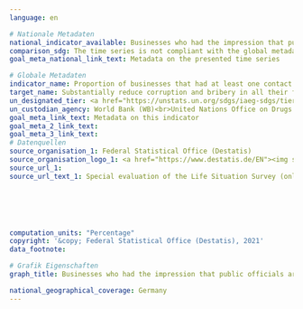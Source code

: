 ```yaml
---
language: en    

# Nationale Metadaten    
national_indicator_available: Businesses who had the impression that public officials are corruptible during their interactions with public agencies in the previous two years    
comparison_sdg: The time series is not compliant with the global metadata, but provides additional information.    
goal_meta_national_link_text: Metadata on the presented time series    

# Globale Metadaten    
indicator_name: Proportion of businesses that had at least one contact with a public official and that paid a bribe to a public official, or were asked for a bribe by those public officials during the previous 12 months    
target_name: Substantially reduce corruption and bribery in all their forms    
un_designated_tier: <a href="https://unstats.un.org/sdgs/iaeg-sdgs/tier-classification/" title="Click here for more information on the UN tier classification."  target="_blank">Tier I</a>    
un_custodian_agency: World Bank (WB)<br>United Nations Office on Drugs and Crime (UNODC)    
goal_meta_link_text: Metadata on this indicator    
goal_meta_2_link_text:     
goal_meta_3_link_text:         
# Datenquellen
source_organisation_1: Federal Statistical Office (Destatis)
source_organisation_logo_1: <a href="https://www.destatis.de/EN"><img src="https://g205sdgs.github.io/sdg-indicators/public/OrgImgEn/destatis.png" alt="Logo destatis" style="height:60px; width:148px"/></a>
source_url_1: 
source_url_text_1: Special evaluation of the Life Situation Survey (only available in German)





    
computation_units: "Percentage"    
copyright: '&copy; Federal Statistical Office (Destatis), 2021'    
data_footnote:     

# Grafik Eigenschaften    
graph_title: Businesses who had the impression that public officials are corruptible    

national_geographical_coverage: Germany    
---
```


<span></span>